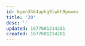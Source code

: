 ```yaml
---
id: kymn3h64uphg9lwkh9powmv
title: '20'
desc: ''
updated: 1677601214281
created: 1677601214281
---
```

